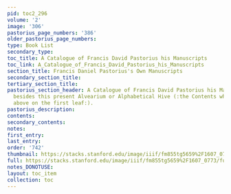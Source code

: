 ```yaml
---
pid: toc2_296
volume: '2'
image: '306'
pastorius_page_numbers: '386'
older_pastorius_page_numbers: 
type: Book List
secondary_type: 
toc_title: A Catalogue of Francis David Pastorius his Manuscripts
toc_link: A_Catalogue_of_Francis_David_Pastorius_his_Manuscripts
section_title: Francis Daniel Pastorius's Own Manuscripts
secondary_section_title: 
tertiary_section_title: 
pastorius_section_header: A Catalogue of Francis David Pastorius his Manuscripts,
  besides this present Alvearium or Alphabetical Hive (:the Contents whereof are specified
  above on the first leaf:).
pastorius_description: 
contents: 
secondary_contents: 
notes: 
first_entry: 
last_entry: 
order: '742'
thumbnail: https://stacks.stanford.edu/image/iiif/fm855tg5659%2F1607_0773/full/100,/0/default.jpg
full: https://stacks.stanford.edu/image/iiif/fm855tg5659%2F1607_0773/full/full/0/default.jpg
notes_DONOTUSE: 
layout: toc_item
collection: toc
---
```

